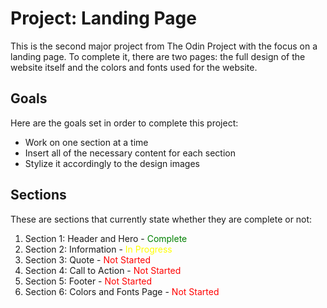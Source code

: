 # Project: Landing Page

This is the second major project from The Odin Project with the focus on a landing page. To complete it, there are two pages: the full design of the website itself and the colors and fonts used for the website.  

## Goals

Here are the goals set in order to complete this project:
* Work on one section at a time
* Insert all of the necessary content for each section
* Stylize it accordingly to the design images

## Sections

These are sections that currently state whether they are complete or not:
1. Section 1: Header and Hero - <span style="color:green">Complete</span>
2. Section 2: Information - <span style="color:yellow">In Progress</span>
3. Section 3: Quote - <span style="color:red">Not Started</span>
4. Section 4: Call to Action - <span style="color:red">Not Started</span>
5. Section 5: Footer - <span style="color:red">Not Started</span>
6. Section 6: Colors and Fonts Page - <span style="color:red">Not Started</span>